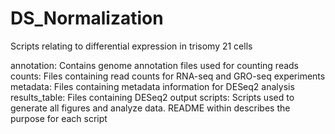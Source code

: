 # DS_Normalization
Scripts relating to differential expression in trisomy 21 cells

annotation: Contains genome annotation files used for counting reads
counts: Files containing read counts for RNA-seq and GRO-seq experiments
metadata: Files containing metadata information for DESeq2 analysis
results_table: Files containing DESeq2 output
scripts: Scripts used to generate all figures and analyze data. README within describes the purpose for each script
